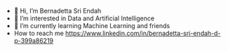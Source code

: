 - 👋 Hi, I’m Bernadetta Sri Endah 
- 👀 I’m interested in Data and Artificial Intelligence
- 🌱 I’m currently learning Machine Learning and friends
- How to reach me https://www.linkedin.com/in/bernadetta-sri-endah-d-p-399a86219
